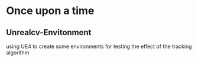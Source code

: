 # Once upon a time
## Unrealcv-Envitonment
using UE4 to create some environments for testing the effect of the tracking algorithm

